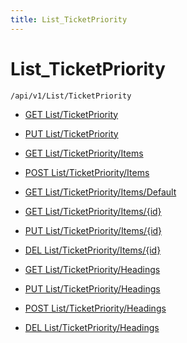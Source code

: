 ```yaml
---
title: List_TicketPriority
---
```


# List_TicketPriority

```http
/api/v1/List/TicketPriority
```




* [GET List/TicketPriority](v1TicketPriorityList_GetListDefinition.md)

* [PUT List/TicketPriority](v1TicketPriorityList_SetListDefinition.md)

* [GET List/TicketPriority/Items](v1TicketPriorityList_GetAllTicketPriorityEntity.md)

* [POST List/TicketPriority/Items](v1TicketPriorityList_PostTicketPriorityEntity.md)

* [GET List/TicketPriority/Items/Default](v1TicketPriorityList_CreateDefaultTicketPriorityEntity.md)

* [GET List/TicketPriority/Items/{id}](v1TicketPriorityList_GetTicketPriorityEntity.md)

* [PUT List/TicketPriority/Items/{id}](v1TicketPriorityList_PutTicketPriorityEntity.md)

* [DEL List/TicketPriority/Items/{id}](v1TicketPriorityList_DeleteTicketPriorityEntity.md)

* [GET List/TicketPriority/Headings](v1TicketPriorityList_GetTicketPriorityEntityHeadings.md)

* [PUT List/TicketPriority/Headings](v1TicketPriorityList_PutTicketPriorityEntityHeadings.md)

* [POST List/TicketPriority/Headings](v1TicketPriorityList_PostTicketPriorityEntityHeading.md)

* [DEL List/TicketPriority/Headings](v1TicketPriorityList_DeleteTicketPriorityEntityHeadings.md)